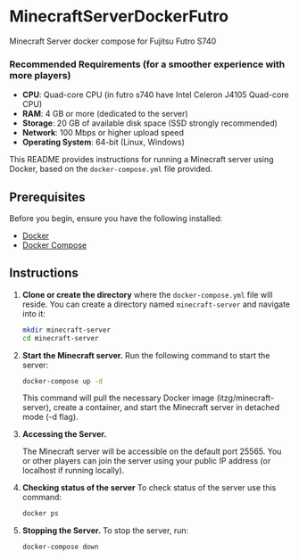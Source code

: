 # MinecraftServerDockerFutro
Minecraft Server docker compose for Fujitsu Futro S740

### Recommended Requirements (for a smoother experience with more players)
- **CPU**: Quad-core CPU (in futro s740 have Intel Celeron J4105 Quad-core CPU)
- **RAM**: 4 GB or more (dedicated to the server)
- **Storage**: 20 GB of available disk space (SSD strongly recommended)
- **Network**: 100 Mbps or higher upload speed
- **Operating System**: 64-bit (Linux, Windows)

This README provides instructions for running a Minecraft server using Docker, based on the `docker-compose.yml` file provided.

## Prerequisites

Before you begin, ensure you have the following installed:

- [Docker](https://docs.docker.com/get-docker/) 
- [Docker Compose](https://docs.docker.com/compose/install/) 

## Instructions

1. **Clone or create the directory** where the `docker-compose.yml` file will reside. You can create a directory named `minecraft-server` and navigate into it:

   ```bash
   mkdir minecraft-server
   cd minecraft-server
   ```
   
2. **Start the Minecraft server.** Run the following command to start the server:

   ```bash
   docker-compose up -d
   ```

   This command will pull the necessary Docker image (itzg/minecraft-server), create a container, and start the Minecraft server in detached mode (-d flag).

3. **Accessing the Server.**

   The Minecraft server will be accessible on the default port 25565. You or other players can join the server using your public IP address (or localhost if running locally).

4. **Checking status of the server** To check status of the server use this command:
   ```bash
   docker ps
   ```
   
4. **Stopping the Server.** To stop the server, run:

   ```bash
   docker-compose down
   ```



